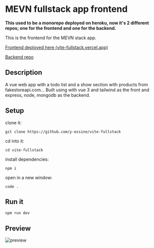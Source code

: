 # MEVN fullstack app frontend
__This used to be a monorepo deployed on heroku, now it's 2 different repos; one for the frontend and one for the backend.__

This is the frontend for the MEVN stack app.

[Frontend deployed here (vite-fullstack.vercel.app)](https://vite-fullstack.vercel.app)

[Backend repo](https://www.google.com)

## Description
A vue web app with a todo list and a show section with products from fakestoreapi.com...
Built using with vue 3 and tailwind as the front and express, node, mongodb as the backend.

## Setup
clone it: 

```shell
git clone https://github.com/y-essine/vite-fullstack
```

cd into it:

```shell
cd vite-fullstack
```


install dependencies:

```shell
npm i
```


open in a new window:

```shell
code .
```

## Run it

```shell
npm run dev
```

## Preview

![preview](https://i.imgur.com/vxbShdj.png)
